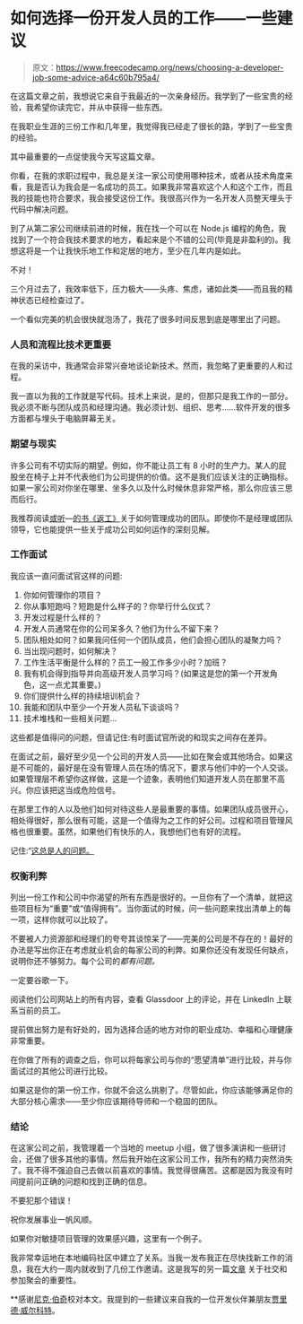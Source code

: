 # 如何选择一份开发人员的工作——一些建议

> 原文：<https://www.freecodecamp.org/news/choosing-a-developer-job-some-advice-a64c60b795a4/>

在这篇文章之前，我想说它来自于我最近的一次亲身经历。我学到了一些宝贵的经验，我希望你读完它，并从中获得一些东西。

在我职业生涯的三份工作和几年里，我觉得我已经走了很长的路，学到了一些宝贵的经验。

其中最重要的一点促使我今天写这篇文章。

你看，在我的求职过程中，我总是关注一家公司使用哪种技术，或者从技术角度来看，我是否认为我会是一名成功的员工。如果我非常喜欢这个人和这个工作，而且我的技能也符合要求，我会接受这份工作。我很高兴作为一名开发人员整天埋头于代码中解决问题。

到了从第二家公司继续前进的时候，我在找一个可以在 Node.js 编程的角色，我找到了一个符合我技术要求的地方，看起来是个不错的公司(毕竟是非盈利的)。我想这将是一个让我快乐地工作和定居的地方，至少在几年内是如此。

不对！

三个月过去了，我效率低下，压力极大——头疼、焦虑，诸如此类——而且我的精神状态已经检查过了。

一个看似完美的机会很快就泡汤了，我花了很多时间反思到底是哪里出了问题。

### 人员和流程比技术更重要

在我的采访中，我通常会非常兴奋地谈论新技术。然而，我忽略了更重要的人和过程。

我一直以为我的工作就是写代码。技术上来说，是的，但那只是我工作的一部分。我必须不断与团队成员和经理沟通。我必须计划、组织、思考……软件开发的很多方面都与埋头于电脑屏幕无关。

### 期望与现实

许多公司有不切实际的期望。例如，你不能让员工有 8 小时的生产力。某人的屁股坐在椅子上并不代表他们为公司提供的价值。这不是我们应该关注的正确指标。如果一家公司对你坐在哪里、坐多久以及什么时候休息非常严格，那么你应该三思而后行。

我推荐阅读[或听](https://www.amazon.com/Rework/dp/B003BLGD06/ref=tmm_aud_swatch_0?_encoding=UTF8&qid=&sr=)—[的书《返工》](https://www.amazon.com/Rework-Change-Way-Work-Forever/dp/0091929784/ref=tmm_pap_swatch_0?_encoding=UTF8&qid=&sr=&dpID=41B0smyluvL&preST=_SY344_BO1,204,203,200_QL70_&dpSrc=detail)关于如何管理成功的团队。即使你不是经理或团队领导，它也能提供一些关于成功公司如何运作的深刻见解。

### 工作面试

我应该一直问面试官这样的问题:

1.  你如何管理你的项目？
2.  你从事短跑吗？短跑是什么样子的？你举行什么仪式？
3.  开发过程是什么样的？
4.  开发人员通常在你的公司呆多久？他们为什么不留下来？
5.  团队相处如何？如果我问任何一个团队成员，他们会担心团队的凝聚力吗？
6.  当出现问题时，如何解决？
7.  工作生活平衡是什么样的？员工一般工作多少小时？加班？
8.  我有机会得到指导并向高级开发人员学习吗？(如果这是您的第一个开发角色，这一点尤其重要。)
9.  你们提供什么样的持续培训机会？
10.  我能和团队中至少一个开发人员私下谈谈吗？
11.  技术堆栈和一些相关问题…

这些都是值得问的问题，但请记住:有时面试官所说的和现实之间存在差异。

在面试之前，最好至少见一个公司的开发人员——比如在聚会或其他场合。如果这是不可能的，最好是在没有管理人员在场的情况下，要求与他们中的一个人交谈。如果管理层不希望你这样做，这是一个迹象，表明他们知道开发人员在那里不高兴。你应该把这当成危险信号。

在那里工作的人以及他们如何对待这些人是最重要的事情。如果团队成员很开心，相处得很好，那么很有可能，这是一个值得为之工作的好公司。过程和项目管理风格也很重要。虽然，如果他们有快乐的人，我想他们也有好的流程。

记住:“[这总是人的问题。](https://blog.codinghorror.com/no-matter-what-they-tell-you-its-a-people-problem/)

### 权衡利弊

列出一份工作和公司中你渴望的所有东西是很好的。一旦你有了一个清单，就把这些项目标为“重要”或“值得拥有”。当你面试的时候，问一些问题来找出清单上的每一项，这样你就可以比较了。

不要被人力资源部和经理们的夸夸其谈惊呆了——完美的公司是不存在的！最好的办法是写出你正在考虑就业机会的每家公司的利弊。如果你还没有发现任何缺点，说明你还不够努力。每个公司的*都有问题。*

一定要谷歌一下。

阅读他们公司网站上的所有内容，查看 Glassdoor 上的评论，并在 LinkedIn 上联系当前的员工。

提前做出努力是有好处的，因为选择合适的地方对你的职业成功、幸福和心理健康非常重要。

在你做了所有的调查之后，你可以将每家公司与你的“愿望清单”进行比较，并与你面试过的其他公司进行比较。

如果这是你的第一份工作，你就不会这么挑剔了。尽管如此，你应该能够满足你的大部分核心需求——至少你应该期待导师和一个稳固的团队。

### 结论

在这家公司之前，我管理着一个当地的 meetup 小组，做了很多演讲和一些研讨会，还做了很多其他的事情。然后我开始在这家公司工作，我所有的精力突然消失了。我不得不强迫自己去做以前喜欢的事情。我觉得很痛苦。这都是因为我没有时间提前问正确的问题和找到正确的信息。

不要犯那个错误！

祝你发展事业一帆风顺。

如果你对敏捷项目管理的效果感兴趣，这里有一个例子。

我非常幸运地在本地编码社区中建立了关系。当我一发布我正在尽快找新工作的消息，我在大约一周内就收到了几份工作邀请。这是我写的另一篇[文章](https://medium.freecodecamp.org/networking-at-meet-ups-getting-hired-f0f7c4f4681a) 关于社交和参加聚会的重要性。

**感谢[尼克·伯奇](https://medium.com/@BirchStartups?source=post_page)校对本文。我提到的一些建议来自我的一位开发伙伴兼朋友[贾里德·威尔科特](http://thejaredwilcurt.com/)。
